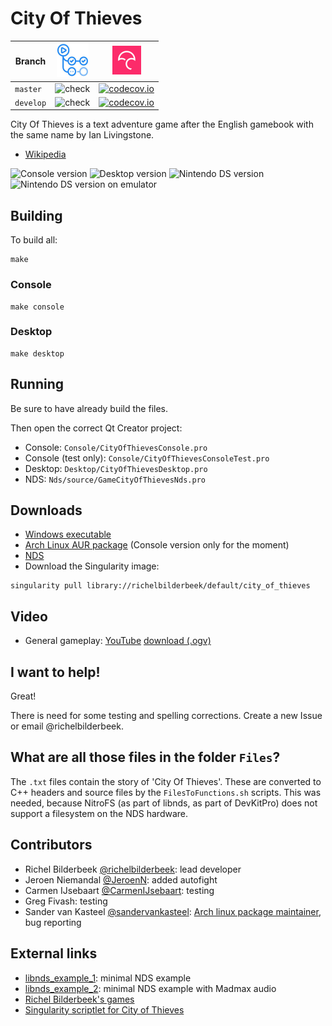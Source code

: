 # City Of Thieves

Branch     |[![GitHub Actions logo](pics/GitHubActions.png)](https://github.com/richelbilderbeek/city_of_thieves/actions)   |[![Codecov logo](pics/Codecov.png)](https://www.codecov.io)
-----------|----------------------------------------------------------------------------------------------------------------|------------------------------------------------------------------------------------------------------------------------------------------------------------------------------
`master`   |![check](https://github.com/richelbilderbeek/city_of_thieves/workflows/check/badge.svg?branch=master)           |[![codecov.io](https://codecov.io/github/richelbilderbeek/city_of_thieves/coverage.svg?branch=master)](https://codecov.io/github/richelbilderbeek/city_of_thieves/branch/master)
`develop`  |![check](https://github.com/richelbilderbeek/city_of_thieves/workflows/check/badge.svg?branch=develop)          |[![codecov.io](https://codecov.io/github/richelbilderbeek/city_of_thieves/coverage.svg?branch=develop)](https://codecov.io/github/richelbilderbeek/city_of_thieves/branch/develop)

City Of Thieves is a text adventure game after the English gamebook with the same name by Ian Livingstone. 

 * [Wikipedia](https://en.wikipedia.org/wiki/City_of_Thieves_%28gamebook%29)

![Console version](Screenshots/CityOfThievesConsole_1_0.png)
![Desktop version](Screenshots/CityOfThievesDesktop_1_0.png)
![Nintendo DS version](Screenshots/CityOfThievesNds_1_0.jpg)
![Nintendo DS version on emulator](Screenshots/CityOfThievesNdsEmulator_1_0.png)

## Building

To build all:

```
make
```

### Console

```
make console
```

### Desktop

```
make desktop
```

## Running

Be sure to have already build the files.

Then open the correct Qt Creator project:

 * Console: `Console/CityOfThievesConsole.pro`
 * Console (test only): `Console/CityOfThievesConsoleTest.pro`
 * Desktop: `Desktop/CityOfThievesDesktop.pro`
 * NDS: `Nds/source/GameCityOfThievesNds.pro`

## Downloads

 * [Windows executable](http://richelbilderbeek.nl/CityOfThievesExe.zip)
 * [Arch Linux AUR package](https://aur.archlinux.org/packages/cityofthieves-cli/) (Console version only for the moment)
 * [NDS](http://richelbilderbeek.nl/CityOfThievesNds.zip)
 * Download the Singularity image:

```
singularity pull library://richelbilderbeek/default/city_of_thieves 
```

## Video

 * General gameplay: [YouTube](https://youtu.be/0QeDhZQGPFo) [download (.ogv)](http://richelbilderbeek.nl/city_of_thieves.ogv)

## I want to help!

Great!

There is need for some testing and spelling corrections. Create a new Issue or email @richelbilderbeek.

## What are all those files in the folder `Files`?

The `.txt` files contain the story of 'City Of Thieves'. 
These are converted to C++ headers and source files by the `FilesToFunctions.sh` scripts. 
This was needed, because NitroFS (as part of libnds, as part of DevKitPro) does not support a filesystem on the NDS hardware.

## Contributors

 * Richel Bilderbeek [@richelbilderbeek](https://github.com/richelbilderbeek): lead developer
 * Jeroen Niemandal [@JeroenN](https://github.com/JeroenN): added autofight
 * Carmen IJsebaart [@CarmenIJsebaart](https://github.com/CarmenIJsebaart): testing
 * Greg Fivash: testing
 * Sander van Kasteel [@sandervankasteel](https://github.com/sandervankasteel): [Arch linux package maintainer](https://aur.archlinux.org/packages/cityofthieves-cli/), bug reporting

## External links

 * [libnds_example_1](https://github.com/richelbilderbeek/libnds_example_1): minimal NDS example
 * [libnds_example_2](https://github.com/richelbilderbeek/libnds_example_2): minimal NDS example with Madmax audio
 * [Richel Bilderbeek's games](https://github.com/richelbilderbeek/Games)
 * [Singularity scriptlet for City of Thieves](https://github.com/richelbilderbeek/singularity_example_6)

